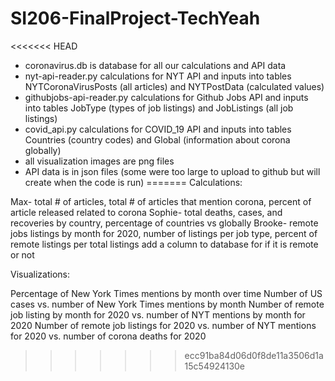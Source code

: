 # SI206-FinalProject-TechYeah

<<<<<<< HEAD
- coronavirus.db is database for all our calculations and API data
- nyt-api-reader.py calculations for NYT API and inputs into tables NYTCoronaVirusPosts (all articles) and NYTPostData (calculated values)
- githubjobs-api-reader.py calculations for Github Jobs API and inputs into tables JobType (types of job listings) and JobListings (all job listings)
- covid_api.py calculations for COVID_19 API and inputs into tables Countries (country codes) and Global (information about corona globally)
- all visualization images are png files
- API data is in json files (some were too large to upload to github but will create when the code is run)
=======
Calculations:

Max- total # of articles, total # of articles that mention corona, percent of article released related to corona
Sophie- total deaths, cases, and recoveries by country, percentage of countries vs globally 
Brooke- remote jobs listings by month for 2020, number of listings per job type, percent of remote listings per total listings
    add a column to database for if it is remote or not

Visualizations:

Percentage of New York Times mentions by month over time
Number of US cases vs. number of New York Times mentions by month
Number of remote job listing by month for 2020 vs. number of NYT mentions by month for 2020
Number of remote job listings for 2020 vs. number of NYT mentions for 2020 vs. number of corona deaths for 2020
>>>>>>> ecc91ba84d06d0f8de11a3506d1a15c54924130e
